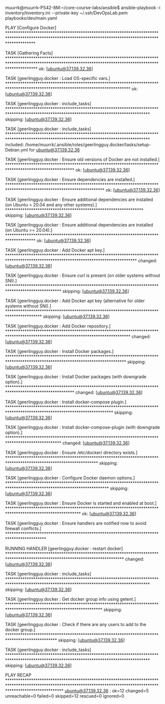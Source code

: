 muurrk@muurrk-PS42-8M:~/core-course-labs/ansible$ ansible-playbook -i inventory/inventory.ini --private-key ~/.ssh/DevOpsLab.pem playbooks/dev/main.yaml

PLAY [Configure Docker] ************************************************************************************************************************************************************

TASK [Gathering Facts] *************************************************************************************************************************************************************
ok: [ubuntu@37.139.32.36]

TASK [geerlingguy.docker : Load OS-specific vars.] *********************************************************************************************************************************
ok: [ubuntu@37.139.32.36]

TASK [geerlingguy.docker : include_tasks] ******************************************************************************************************************************************
skipping: [ubuntu@37.139.32.36]

TASK [geerlingguy.docker : include_tasks] ******************************************************************************************************************************************
included: /home/muurrk/.ansible/roles/geerlingguy.docker/tasks/setup-Debian.yml for ubuntu@37.139.32.36

TASK [geerlingguy.docker : Ensure old versions of Docker are not installed.] *******************************************************************************************************
ok: [ubuntu@37.139.32.36]

TASK [geerlingguy.docker : Ensure dependencies are installed.] *********************************************************************************************************************
ok: [ubuntu@37.139.32.36]

TASK [geerlingguy.docker : Ensure additional dependencies are installed (on Ubuntu < 20.04 and any other systems).] ****************************************************************
skipping: [ubuntu@37.139.32.36]

TASK [geerlingguy.docker : Ensure additional dependencies are installed (on Ubuntu >= 20.04).] *************************************************************************************
ok: [ubuntu@37.139.32.36]

TASK [geerlingguy.docker : Add Docker apt key.] ************************************************************************************************************************************
changed: [ubuntu@37.139.32.36]

TASK [geerlingguy.docker : Ensure curl is present (on older systems without SNI).] *************************************************************************************************
skipping: [ubuntu@37.139.32.36]

TASK [geerlingguy.docker : Add Docker apt key (alternative for older systems without SNI).] ****************************************************************************************
skipping: [ubuntu@37.139.32.36]

TASK [geerlingguy.docker : Add Docker repository.] *********************************************************************************************************************************
changed: [ubuntu@37.139.32.36]

TASK [geerlingguy.docker : Install Docker packages.] *******************************************************************************************************************************
skipping: [ubuntu@37.139.32.36]

TASK [geerlingguy.docker : Install Docker packages (with downgrade option).] *******************************************************************************************************
changed: [ubuntu@37.139.32.36]

TASK [geerlingguy.docker : Install docker-compose plugin.] *************************************************************************************************************************
skipping: [ubuntu@37.139.32.36]

TASK [geerlingguy.docker : Install docker-compose-plugin (with downgrade option).] *************************************************************************************************
changed: [ubuntu@37.139.32.36]

TASK [geerlingguy.docker : Ensure /etc/docker/ directory exists.] ******************************************************************************************************************
skipping: [ubuntu@37.139.32.36]

TASK [geerlingguy.docker : Configure Docker daemon options.] ***********************************************************************************************************************
skipping: [ubuntu@37.139.32.36]

TASK [geerlingguy.docker : Ensure Docker is started and enabled at boot.] **********************************************************************************************************
ok: [ubuntu@37.139.32.36]

TASK [geerlingguy.docker : Ensure handlers are notified now to avoid firewall conflicts.] ******************************************************************************************

RUNNING HANDLER [geerlingguy.docker : restart docker] ******************************************************************************************************************************
changed: [ubuntu@37.139.32.36]

TASK [geerlingguy.docker : include_tasks] ******************************************************************************************************************************************
skipping: [ubuntu@37.139.32.36]

TASK [geerlingguy.docker : Get docker group info using getent.] ********************************************************************************************************************
skipping: [ubuntu@37.139.32.36]

TASK [geerlingguy.docker : Check if there are any users to add to the docker group.] ***********************************************************************************************
skipping: [ubuntu@37.139.32.36]

TASK [geerlingguy.docker : include_tasks] ******************************************************************************************************************************************
skipping: [ubuntu@37.139.32.36]

PLAY RECAP *************************************************************************************************************************************************************************
ubuntu@37.139.32.36        : ok=12   changed=5    unreachable=0    failed=0    skipped=12   rescued=0    ignored=0   

